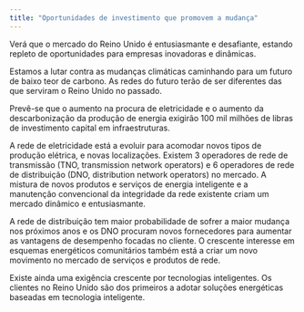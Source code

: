 ```yaml
---
title: "Oportunidades de investimento que promovem a mudança"
---
```

Verá que o mercado do Reino Unido é entusiasmante e desafiante, estando repleto de oportunidades para empresas inovadoras e dinâmicas.

Estamos a lutar contra as mudanças climáticas caminhando para um futuro de baixo teor de carbono. As redes do futuro terão de ser diferentes das que serviram o Reino Unido no passado.
 
Prevê-se que o aumento na procura de eletricidade e o aumento da descarbonização da produção de energia exigirão 100 mil milhões de libras de investimento capital em infraestruturas. 

A rede de eletricidade está a evoluir para acomodar novos tipos de produção elétrica, e  novas localizações. Existem 3 operadores de rede de transmissão (TNO, transmission network operators) e 6 operadores de rede de distribuição (DNO, distribution network operators) no mercado. A mistura de novos produtos e serviços de energia inteligente e a manutenção convencional da integridade da rede existente criam um mercado dinâmico e entusiasmante.
 
A rede de distribuição tem maior probabilidade de sofrer a maior mudança nos próximos anos e os DNO procuram novos fornecedores para aumentar as vantagens de desempenho focadas no cliente. O crescente interesse em esquemas energéticos comunitários também está a criar um novo movimento no mercado de serviços e produtos de rede.
 
Existe ainda uma exigência crescente por tecnologias inteligentes. Os clientes no Reino Unido são dos primeiros a adotar soluções energéticas baseadas em tecnologia inteligente.
